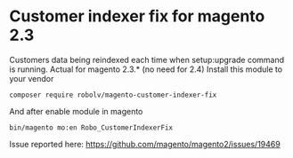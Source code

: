 # Customer indexer fix for magento 2.3

Customers data being reindexed each time when setup:upgrade command is running. Actual for magento 2.3.* (no need for 2.4) 
Install this module to your vendor

`composer require robolv/magento-customer-indexer-fix`

And after enable module in magento

`bin/magento mo:en Robo_CustomerIndexerFix`


Issue reported here: https://github.com/magento/magento2/issues/19469
